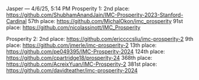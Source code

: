 Jasper — 4/6/25, 5:14 PM
Prosperity 1:
2nd place: https://github.com/ShubhamAnandJain/IMC-Prosperity-2023-Stanford-Cardinal
57th place: https://github.com/MichalOkon/imc_prosperity
91st place: https://github.com/nicolassinott/IMC_Prosperity

Prosperity 2:
2nd place: https://github.com/ericcccsliu/imc-prosperity-2
9th place: https://github.com/jmerle/imc-prosperity-2
13th place: https://github.com/pe049395/IMC-Prosperity-2024
124th place: https://github.com/cpartridge18/prosperity-24
368th place: https://github.com/AcreixYuan/IMC-Prosperity-2
381st place: https://github.com/davidteather/imc-prosperity-2024
 
